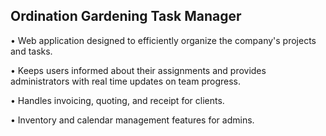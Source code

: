 Ordination Gardening Task Manager
---------------------------------

• Web application designed to efficiently organize the company's projects and tasks.

• Keeps users informed about their assignments and provides administrators with real time updates on team progress.

• Handles invoicing, quoting, and receipt for clients.

• Inventory and calendar management features for admins.

